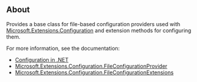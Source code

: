 ## About

Provides a base class for file-based configuration providers used with [Microsoft.Extensions.Configuration](https://www.nuget.org/packages/Microsoft.Extensions.Configuration/) and extension methods for configuring them.

For more information, see the documentation:

- [Configuration in .NET](https://learn.microsoft.com/dotnet/core/extensions/configuration)
- [Microsoft.Extensions.Configuration.FileConfigurationProvider](https://learn.microsoft.com/dotnet/api/microsoft.extensions.configuration.fileconfigurationprovider)
- [Microsoft.Extensions.Configuration.FileConfigurationExtensions](https://learn.microsoft.com/dotnet/api/microsoft.extensions.configuration.fileconfigurationextensions)
